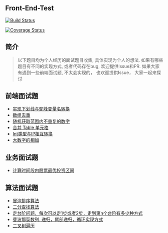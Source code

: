 
## Front-End-Test 
[![Build Status](https://travis-ci.org/liyanlong/front-end-test.svg?branch=master)](https://travis-ci.org/liyanlong/front-end-test)

[![Coverage Status](https://coveralls.io/repos/github/liyanlong/front-end-test/badge.svg)](https://coveralls.io/github/liyanlong/front-end-test)


## 简介
> 以下题目均为个人经历的面试题目收集, 具体实现为个人的想法. 如果有哪些题目有不同的实现方式, 或者代码存在bug, 欢迎提供Issue和PR.
如果大家有遇到一些前端面试题, 不太会实现的， 也欢迎提供Issue， 大家一起来探讨


## 前端面试题

- [实现下划线与驼峰变量名转换](./src/core/util/came_case.js#L12-L34)
- [数组去重](./src/core/util/array.js#L6-L16)
- [随机获取范围内不重复的数字](./src/core/util/random.js)
- [合并 Table 单元格](./src/core/dom/table/merge_span.js)
- [Int类型与IP相互转换](./src/core/util/ip_format.js)
- [大数字的相加](./src/core/util/math.js#L2-L33)

## 业务面试题

- [计算时间段内股票最优投资区间](./src/business/stock.js)

## 算法面试题

- [冒泡排序算法](./src/arithmetic/sort.js#L3-L24)
- [二分查找算法](./src/arithmetic/search.js#L1-L33)
- [走台阶问题，每次可以走1步或者2步，走到第n个台阶有多少种方式](./src/arithmetic/other.js#L)
- [斐波那契数列, 递归，尾部递归，循环实现方式](./src/arithmetic/fibonacci.js)
- [二叉树遍历](./src/arithemetic/tree/binarytree.js)